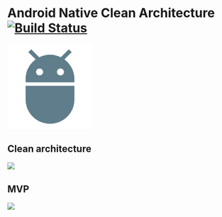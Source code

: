 Android Native Clean Architecture  [![Build Status](https://travis-ci.org/AdamLuisSean/Android-Native-Clean-Architecture.svg?branch=master)](https://travis-ci.org/AdamLuisSean/Android-Native-Clean-Architecture)
==================================================================================================================================================================================================================

![Logo](presentation/src/main/res/mipmap-xxxhdpi/ic_launcher.png)

Clean architecture
-----------------
![](https://blog.8thlight.com/assets/posts/2012-08-13-the-clean-architecture/CleanArchitecture-81565aba46f035911a5018e77a0f2d4e.jpg)

MVP
---
![](http://i2.wp.com/www.tinmegali.com/wp-content/uploads/2016/03/MVP_2-en.png?resize=800%2C620)
